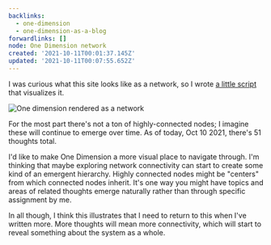 ```yaml
---
backlinks:
  - one-dimension
  - one-dimension-as-a-blog
forwardlinks: []
node: One Dimension network
created: '2021-10-11T00:01:37.145Z'
updated: '2021-10-11T00:07:55.652Z'
---
```

I was curious what this site looks like as a network, so I wrote [a little script](https://github.com/cbroms/thoughts/blob/8df65f4e5645091858505e267af6c1492387ee42/wm-scanner/graph.py) that visualizes it. 

![](images/one-dimension-network/jiupciYAif.webp "One dimension rendered as a network")

For the most part there's not a ton of highly-connected nodes; I imagine these will continue to emerge over time. As of today, Oct 10 2021, there's 51 thoughts total. 

I'd like to make One Dimension a more visual place to navigate through. I'm thinking that maybe exploring network connectivity can start to create some  kind of an emergent hierarchy. Highly connected nodes might be "centers" from which connected nodes inherit. It's one way you might have topics and areas of related thoughts emerge naturally rather  than through specific assignment by me. 

In all though, I think this illustrates that I need to return to this when I've written more. More thoughts will mean more connectivity, which will start to reveal something about the system as a whole. 
